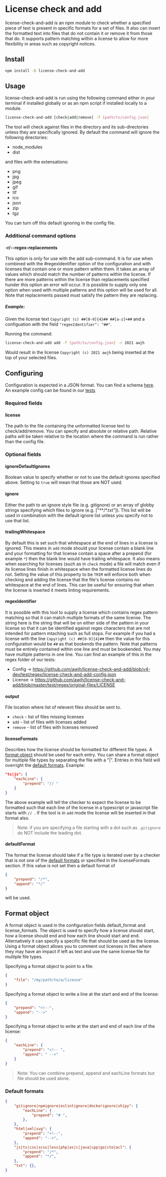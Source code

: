 # License check and add

license-check-and-add is an npm module to check whether a specified piece of text is present in specific formats for a set of files. It also can insert the formatted text into files that do not contain it or remove it from those that do. It supports pattern matching within a license to allow for more flexibility in areas such as copyright notices.

## Install
``` bash
npm install -D license-check-and-add
```

## Usage
license-check-and-add is run using the following command either in your terminal if installed globally or as an npm script if installed locally to a module.

``` bash
license-check-and-add [check|add|remove] -f [path/to/config.json]
```

The tool will check against files in the directory and its sub-directories unless they are specifically ignored. By default the command will ignore the following directories:

- node_modules
- dist

and files with the extensations:
- png
- jpg
- jpeg
- gif
- tif
- ico
- json
- zip
- tgz

You can turn off this default ignoring in the config file.

### Additional command options
#### -r/--regex-replacements
This option is only for use with the add sub-command. It is for use when combined with the #regexIdentifier option of the configuration and with licenses that contain one or more pattern within them. It takes an array of values which should match the number of patterns within the license. If there are more patterns within the license than replacements specified hunder this option an error will occur. It is possible to supply only one option when used with multiple patterns and this option will be used for all. Note that replacements passed must satisfy the pattern they are replacing.

##### Example:
Given the license text `Copyright (c) ##[0-9]{4}## ##[a-z]+##` and a configuation with the field `"regexIdentifier": "##"`.

Running the command:
``` bash
license-check-and-add add -f [path/to/config.json] -r 2021 awjh
```

Would result in the license `Copyright (c) 2021 awjh` being inserted at the top of your selected files.

## Configuring
Configuration is expected in a JSON format. You can find a schema [here](https://github.com/awjh/license-check-and-add/blob/master/config-schema.json). An example config can be found in our [tests](https://github.com/awjh/license-check-and-add/blob/master/test/non-regex/license-check-and-add-config.json)

### Required fields

#### license
The path to the file containing the unformatted license text to check/add/remove. You can specify and absolute or relative path. Relative paths will be taken relative to the location where the command is run rather than the config file.

### Optional fields

#### ignoreDefaultIgnores
Boolean value to specify whether or not to use the default ignores specified above. Setting to `true` will mean that those are NOT used.

#### ignore
Either the path to an ignore style file (e.g. gitignore) or an array of globby strings specifying which files to ignore (e.g. ["**/*.txt"]). This list will be used in combination with the default ignore list unless you specify not to use that list.

#### trailingWhitespace
By default this is set such that whitespace at the end of lines in a license is ignored. This means in `add` mode should your license contain a blank line and your formatting for that license contain a space after a prepend (for example ` * `) then the blank line would have trailing whitespace. It also means when searching for licenses (such as in `check` mode) a file will match even if its license lines finish in whitespace when the formatted license lines do not. Setting the value of this property to be `TRIM` will enforce both when checking and adding the license that the file's license contains no whitespace at the end of lines. This can be useful for ensuring that when the license is inserted it meets linting requirements.

#### regexIdentifier
It is possible with this tool to supply a license which contains regex pattern matching so that it can match multiple formats of the same license. The string here is the string that will be on either side of the pattern in your license so that it can be identified against regex characters that are not intended for pattern mtaching such as full stops. For example if you had a license with the line `Copyright (c) ##[0-9]{4}##` then the value for this configuration would be `##` as that bookends the pattern. Note that patterns must be entirely contained within one line and must be bookended. You may have multiple patterns in one line. You can find an example of this in the regex folder of our tests:
- Config -> https://github.com/awjh/license-check-and-add/blob/v4-dev/test/regex/license-check-and-add-config.json
- License -> https://github.com/awjh/license-check-and-add/blob/master/test/regex/original-files/LICENSE

#### output
File location where list of relevent files should be sent to.
- `check` - list of files missing licenses
- `add` - list of files with licenses added
- `remove` - list of files with licenses removed

#### licenseFormats
Describes how the license should be formatted for different file types. A [format object](#format-object) should be used for each entry. You can share a format object for multiple file types by separating the file with a "|". Entries in this field will overright the [default formats](#default-format). Example:

``` json
"ts|js": {
    "eachLine": {
        "prepend": "// "
    }
}
```

The above example will tell the checker to expect the license to be formatted such that each line of the license in a typescript or javascript file starts with `// `. If the tool is in `add` mode the license will be inserted in that format also. 

> Note: if you are specifying a file starting with a dot such as `.gitignore` do NOT include the leading dot.

#### defaultFormat
The format the license should take if a file type is iterated over by a checker that is not one of the [default formats](#default-formats) or specified in the licenseFormats section. If this value is not set then a default format of 

``` json
{
    "prepend": "/*",
    "append": "*/"
}
```

will be used.

## Format object
A format object is used in the configuration fields default_format and license_formats. The object is used to specify how a license should start, how a license should end and how each line should start and end. Alternatively it can specify a specific file that should be used as the license. Using a format object allows you to comment out licenses in files where they may have an impact if left as text and use the same license file for multiple file types.

Specifying a format object to point to a file:
``` json
{
    "file": "/my/path/to/a/license"
}
```

Specifying a format object to write a line at the start and end of the license:
``` json
{
    "prepend": "<!--",
    "append": "-->"
}
```

Specifying a format object to write at the start and end of each line of the license:
``` json
{
    "eachLine": {
        "prepend": "<!-- ",
        "append": " -->"
    }
}
```

> Note: You can combine prepend, append and eachLine formats but file should be used alone.

### <a name="default-formats" >Default formats</a>
``` json
{
    "gitignore|npmignore|eslintignore|dockerignore|sh|py": {
        "eachLine": {
            "prepend": "# ",
        },
    },
    "html|xml|svg": {
        "prepend": "<!--",
        "append": "-->",
    },
    "js|ts|css|scss|less|php|as|c|java|cpp|go|cto|acl": {
        "prepend": "/*",
        "append": "*/",
    },
    "txt": {},
}
```

